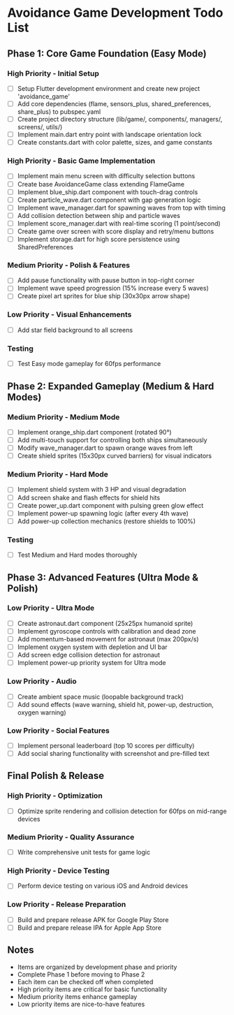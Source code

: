 # Avoidance Game Development Todo List

## Phase 1: Core Game Foundation (Easy Mode)

### High Priority - Initial Setup
- [ ] Setup Flutter development environment and create new project 'avoidance_game'
- [ ] Add core dependencies (flame, sensors_plus, shared_preferences, share_plus) to pubspec.yaml
- [ ] Create project directory structure (lib/game/, components/, managers/, screens/, utils/)
- [ ] Implement main.dart entry point with landscape orientation lock
- [ ] Create constants.dart with color palette, sizes, and game constants

### High Priority - Basic Game Implementation
- [ ] Implement main menu screen with difficulty selection buttons
- [ ] Create base AvoidanceGame class extending FlameGame
- [ ] Implement blue_ship.dart component with touch-drag controls
- [ ] Create particle_wave.dart component with gap generation logic
- [ ] Implement wave_manager.dart for spawning waves from top with timing
- [ ] Add collision detection between ship and particle waves
- [ ] Implement score_manager.dart with real-time scoring (1 point/second)
- [ ] Create game over screen with score display and retry/menu buttons
- [ ] Implement storage.dart for high score persistence using SharedPreferences

### Medium Priority - Polish & Features
- [ ] Add pause functionality with pause button in top-right corner
- [ ] Implement wave speed progression (15% increase every 5 waves)
- [ ] Create pixel art sprites for blue ship (30x30px arrow shape)

### Low Priority - Visual Enhancements
- [ ] Add star field background to all screens

### Testing
- [ ] Test Easy mode gameplay for 60fps performance

## Phase 2: Expanded Gameplay (Medium & Hard Modes)

### Medium Priority - Medium Mode
- [ ] Implement orange_ship.dart component (rotated 90°)
- [ ] Add multi-touch support for controlling both ships simultaneously
- [ ] Modify wave_manager.dart to spawn orange waves from left
- [ ] Create shield sprites (15x30px curved barriers) for visual indicators

### Medium Priority - Hard Mode
- [ ] Implement shield system with 3 HP and visual degradation
- [ ] Add screen shake and flash effects for shield hits
- [ ] Create power_up.dart component with pulsing green glow effect
- [ ] Implement power-up spawning logic (after every 4th wave)
- [ ] Add power-up collection mechanics (restore shields to 100%)

### Testing
- [ ] Test Medium and Hard modes thoroughly

## Phase 3: Advanced Features (Ultra Mode & Polish)

### Low Priority - Ultra Mode
- [ ] Create astronaut.dart component (25x25px humanoid sprite)
- [ ] Implement gyroscope controls with calibration and dead zone
- [ ] Add momentum-based movement for astronaut (max 200px/s)
- [ ] Implement oxygen system with depletion and UI bar
- [ ] Add screen edge collision detection for astronaut
- [ ] Implement power-up priority system for Ultra mode

### Low Priority - Audio
- [ ] Create ambient space music (loopable background track)
- [ ] Add sound effects (wave warning, shield hit, power-up, destruction, oxygen warning)

### Low Priority - Social Features
- [ ] Implement personal leaderboard (top 10 scores per difficulty)
- [ ] Add social sharing functionality with screenshot and pre-filled text

## Final Polish & Release

### High Priority - Optimization
- [ ] Optimize sprite rendering and collision detection for 60fps on mid-range devices

### Medium Priority - Quality Assurance
- [ ] Write comprehensive unit tests for game logic

### High Priority - Device Testing
- [ ] Perform device testing on various iOS and Android devices

### Low Priority - Release Preparation
- [ ] Build and prepare release APK for Google Play Store
- [ ] Build and prepare release IPA for Apple App Store

## Notes
- Items are organized by development phase and priority
- Complete Phase 1 before moving to Phase 2
- Each item can be checked off when completed
- High priority items are critical for basic functionality
- Medium priority items enhance gameplay
- Low priority items are nice-to-have features